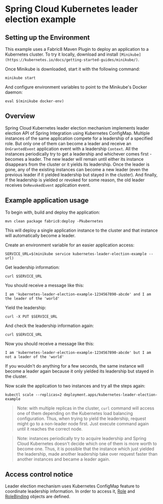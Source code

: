 # Spring Cloud Kubernetes leader election example

## Setting up the Environment

This example uses a Fabric8 Maven Plugin to deploy an application to a Kubernetes cluster.
To try it locally, download and install `[Minikube](https://kubernetes.io/docs/getting-started-guides/minikube/)`.

Once Minikube is downloaded, start it with the following command:
```
minikube start
```

And configure environment variables to point to the Minikube's Docker daemon:
```
eval $(minikube docker-env)
```

## Overview

Spring Cloud Kubernetes leader election mechanism implements leader election API of Spring Integration using Kubernetes ConfigMap.
Multiple instances of the same application compete for a leadership of a specified role.
But only one of them can become a leader and receive an `OnGrantedEvent` application event with a leadership `Context`.
All the instances periodically try to get a leadership and whichever comes first - becomes a leader.
The new leader will remain until either its instance disappears from the cluster or it yields its leadership.
Once the leader is gone, any of the existing instances can become a new leader (even the previous leader if it yielded leadership but stayed in the cluster). 
And finally, if the leadership is yielded or revoked for some reason, the old leader receives `OnRevokedEvent` application event.

## Example application usage

To begin with, build and deploy the application:
```
mvn clean package fabric8:deploy -Pkubernetes
```

This will deploy a single application instance to the cluster and that instance will automatically become a leader.

Create an environment variable for an easier application access:
```
SERVICE_URL=$(minikube service kubernetes-leader-election-example --url)
```

Get leadership information:
```
curl $SERVICE_URL
```

You should receive a message like this:
```
I am 'kubernetes-leader-election-example-1234567890-abcde' and I am the leader of the 'world'
```

Yield the leadership:
```
curl -X PUT $SERVICE_URL
```

And check the leadership information again:
```
curl $SERVICE_URL
```

Now you should receive a message like this:
```
I am 'kubernetes-leader-election-example-1234567890-abcde' but I am not a leader of the 'world'
```

If you wouldn't do anything for a few seconds, the same instance will become a leader again because it only yielded its leadership but stayed in the cluster.

Now scale the application to two instances and try all the steps again:
```
kubectl scale --replicas=2 deployment.apps/kubernetes-leader-election-example
```

> Note: with multiple replicas in the cluster, `curl` command will access one of them depending on the Kubernetes load balancing configuration.
Thus, when trying to yield the leadership, request might go to a non-leader node first. Just execute command again until it reaches the correct node.

> Note: instances periodically try to acquire leadership and Spring Cloud Kubernetes doesn't decide which one of them is more worth to become one.
Thus, it is possible that the instance which just yielded the leadership, made another leadership take over request faster than another instances and became a leader again.

## Access control notice 

Leader election mechanism uses Kubernetes ConfigMap feature to coordinate leadership information.
In order to access it, [Role](./src/main/fabric8/role.yaml) and [RoleBinding](./src/main/fabric8/rb.yaml) objects are defined. 
